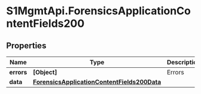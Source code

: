 # S1MgmtApi.ForensicsApplicationContentFields200

## Properties
Name | Type | Description | Notes
------------ | ------------- | ------------- | -------------
**errors** | **[Object]** | Errors | [optional] 
**data** | [**ForensicsApplicationContentFields200Data**](ForensicsApplicationContentFields200Data.md) |  | [optional] 


